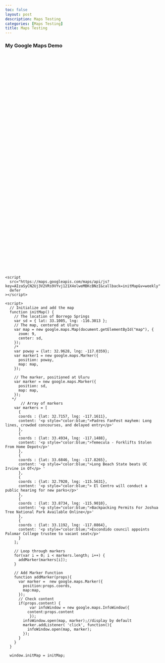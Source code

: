 ```yaml
---
toc: false
layout: post
description: Maps Testing
categories: [Maps Testing]
title: Maps Testing
---
```


<html>
  <head>
    <title>Add Map</title>
    <style>
    #map {
      height: 700px; /* The height is 400 pixels */
      width: 150%; /* The width is the width of the web page */
    }
    </style>
  </head>
  <body>
    <h3>My Google Maps Demo</h3>
    <!--The div element for the map -->
    <div id="map"></div>


    <script
      src="https://maps.googleapis.com/maps/api/js?key=AIzaSyCN2Uj3V2VRs9VYvj121X4olweMBKcBNzI&callback=initMap&v=weekly"
      defer
    ></script>
    
    <script>                              
      // Initialize and add the map
      function initMap() {
        // The location of Borrego Springs
        var sd = { lat: 33.1005, lng: -116.3013 };
        // The map, centered at Uluru
        var map = new google.maps.Map(document.getElementById("map"), {
          zoom: 9,
          center: sd,
        });
        /*
        var poway = {lat: 32.9628, lng: -117.0359};  
        var marker1 = new google.maps.Marker({
          position: poway,
          map: map,
        });      
                                 
        // The marker, positioned at Uluru      
        var marker = new google.maps.Marker({
          position: sd,
          map: map,
        });
       */
           // Array of markers 
        var markers = [
          {
          coords : {lat: 32.7157, lng: -117.1611}, 
          content: '<p style="color:blue;">Padres FanFest mayhem: Long lines, crowded concourses, and delayed entry</p>' 
          },
          {
          coords : {lat: 33.4934, lng: -117.1488}, 
          content: '<p style="color:blue;">Temecula - Forklifts Stolen From Home Depot</p>'  
          }, 
          {
          coords : {lat: 33.6846, lng: -117.8265}, 
          content: '<p style="color:blue;">Long Beach State beats UC Irvine in OT</p> '  
          }, 
          {  
          coords : {lat: 32.7920, lng: -115.5631}, 
          content: '<p style="color:blue;"> El Centro will conduct a public hearing for new parks</p>'  
          }, 
          {
          coords : {lat: 33.8734, lng: -115.9010}, 
          content: '<p style="color:blue;">Backpacking Permits For Joshua Tree National Park Available Online</p>'  
          },
          {
          coords : {lat: 33.1192, lng: -117.0864}, 
          content: '<p style="color:blue;">Escondido council appoints Palomar College trustee to vacant seat</p>'  
          }	
        ];
      
        // Loop through markers 
        for(var i = 0; i < markers.length; i++) { 
          addMarker(markers[i]); 
        }
                                          
        // Add Marker Function 
        function addMarker(props){ 
          var marker =  new google.maps.Marker({ 
            position:props.coords, 
            map:map, 
          });
          // Check content 
          if(props.content) { 
               var infoWindow = new google.maps.InfoWindow({ 
              content:props.content 
               });
            infoWindow.open(map, marker);//display by default
            marker.addListener( 'click', function(){ 
              infoWindow.open(map, marker); 
            });
          }
        }                                          
      }

      window.initMap = initMap;
  </script>

</body>
</html>
